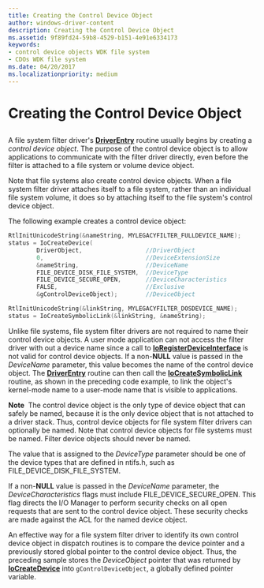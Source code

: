 ```yaml
---
title: Creating the Control Device Object
author: windows-driver-content
description: Creating the Control Device Object
ms.assetid: 9f89fd24-59b8-4529-b151-4e91e6334173
keywords:
- control device objects WDK file system
- CDOs WDK file system
ms.date: 04/20/2017
ms.localizationpriority: medium
---
```


# Creating the Control Device Object


## <span id="ddk_creating_the_control_device_object_if"></span><span id="DDK_CREATING_THE_CONTROL_DEVICE_OBJECT_IF"></span>


A file system filter driver's [**DriverEntry**](https://msdn.microsoft.com/library/windows/hardware/ff544113) routine usually begins by creating a *control device object*. The purpose of the control device object is to allow applications to communicate with the filter driver directly, even before the filter is attached to a file system or volume device object.

Note that file systems also create control device objects. When a file system filter driver attaches itself to a file system, rather than an individual file system volume, it does so by attaching itself to the file system's control device object.

The following example creates a control device object:

```cpp
RtlInitUnicodeString(&nameString, MYLEGACYFILTER_FULLDEVICE_NAME);
status = IoCreateDevice(
        DriverObject,                  //DriverObject
        0,                             //DeviceExtensionSize
        &nameString,                   //DeviceName
        FILE_DEVICE_DISK_FILE_SYSTEM,  //DeviceType
        FILE_DEVICE_SECURE_OPEN,       //DeviceCharacteristics
        FALSE,                         //Exclusive
        &gControlDeviceObject);        //DeviceObject

RtlInitUnicodeString(&linkString, MYLEGACYFILTER_DOSDEVICE_NAME);
status = IoCreateSymbolicLink(&linkString, &nameString);
```

Unlike file systems, file system filter drivers are not required to name their control device objects. A user mode application can not access the filter driver with out a device name since a call to [**IoRegisterDeviceInterface**](https://msdn.microsoft.com/library/windows/hardware/ff549506) is not valid for control device objects. If a non-**NULL** value is passed in the *DeviceName* parameter, this value becomes the name of the control device object. The [**DriverEntry**](https://msdn.microsoft.com/library/windows/hardware/ff544113) routine can then call the [**IoCreateSymbolicLink**](https://msdn.microsoft.com/library/windows/hardware/ff549043) routine, as shown in the preceding code example, to link the object's kernel-mode name to a user-mode name that is visible to applications.

**Note**  The control device object is the only type of device object that can safely be named, because it is the only device object that is not attached to a driver stack. Thus, control device objects for file system filter drivers can optionally be named. Note that control device objects for file systems must be named. Filter device objects should never be named.

 

The value that is assigned to the *DeviceType* parameter should be one of the device types that are defined in ntifs.h, such as FILE\_DEVICE\_DISK\_FILE\_SYSTEM.

If a non-**NULL** value is passed in the *DeviceName* parameter, the *DeviceCharacteristics* flags must include FILE\_DEVICE\_SECURE\_OPEN. This flag directs the I/O Manager to perform security checks on all open requests that are sent to the control device object. These security checks are made against the ACL for the named device object.

An effective way for a file system filter driver to identify its own control device object in dispatch routines is to compare the device pointer and a previously stored global pointer to the control device object. Thus, the preceding sample stores the *DeviceObject* pointer that was returned by [**IoCreateDevice**](https://msdn.microsoft.com/library/windows/hardware/ff548397) into `gControlDeviceObject`, a globally defined pointer variable.

 

 




